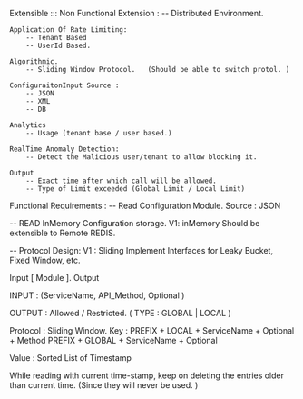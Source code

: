 

Extensible :::
	Non Functional Extension :
		-- Distributed Environment.


	Application Of Rate Limiting:
		-- Tenant Based
		-- UserId Based.

	Algorithmic.
		-- Sliding Window Protocol.   (Should be able to switch protol. )

	ConfiguraitonInput Source :
		-- JSON
		-- XML
		-- DB

	Analytics
		-- Usage (tenant base / user based.)

	RealTime Anomaly Detection:
		-- Detect the Malicious user/tenant to allow blocking it.

	Output
		-- Exact time after which call will be allowed.
		-- Type of Limit exceeded (Global Limit / Local Limit)





Functional Requirements :
-- Read Configuration Module.
	Source : JSON

-- READ InMemory Configuration storage.
	V1: inMemory
	Should be extensible to Remote REDIS.

-- Protocol Design:
	V1 : Sliding Implement
	Interfaces for Leaky Bucket, Fixed Window, etc.











Input         [ Module ].      Output


INPUT : (ServiceName, API_Method, Optional<API Name> )

OUTPUT : Allowed / Restricted. ( TYPE : GLOBAL | LOCAL  )



Protocol : Sliding Window.
Key :
	PREFIX + LOCAL + ServiceName + Optional<APIName> + Method
	PREFIX + GLOBAL + ServiceName + Optional<Method>



Value :
	Sorted List of Timestamp

While reading with current time-stamp, keep on deleting the entries older than current time. (Since they will never be used. )



